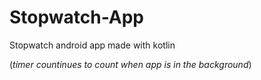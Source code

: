 # Stopwatch-App

Stopwatch android app made with kotlin

(*timer countinues to count when app is in the background*)



